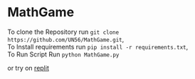 # MathGame
To clone the Repository run `git clone https://github.com/UN56/MathGame.git`, \
To Install requirements run `pip install -r requirements.txt`, \
To Run Script Run `python MathGame.py` 

or try on [replit](https://s.id/MathGameReplitUN)

